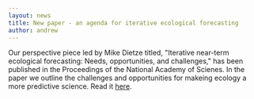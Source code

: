 ```yaml
---
layout: news
title: New paper - an agenda for iterative ecological forecasting
author: andrew
---
```


Our perspective piece led by Mike Dietze titled, "Iterative near-term ecological forecasting: Needs, opportunities, and challenges," has been published in the Proceedings of the National Academy of Scienes. In the paper we outline the challenges and opportunities for makeing ecology a more predictive science. Read it [here](http://www.pnas.org/content/early/2018/01/29/1710231115).
